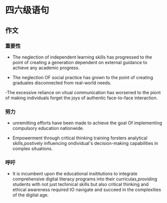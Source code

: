 # 四六级语句

## 作文

### 重要性


- The neglection of independent learning skills has progressed to the point of creating a generation dependent on external guidance to achieve any academic progress.

- The neglection OF social practice has grown to the point of creating graduates disconnected from real-world needs.

-The excessive reliance on vitual communication has worsened to the piont of making individuals forget the joys of authentic face-to-face interaction.


### 努力


- unremitting efforts have been made to achieve the goal Of implementing compulsory education nationwide.

- Empowerment through critical thinking training  forsters analytical skills,postively influencing ondividual's decision-making capabilities in complex situations.


### 呼吁


- It is incumbent upon the educational insititutions to integrate comprehensive digital literacy programs into their curriculas,providing students with not just techinical skills but also critical thinking and ethical awareness required tO navigate and succeed in the complexities of the digital age.